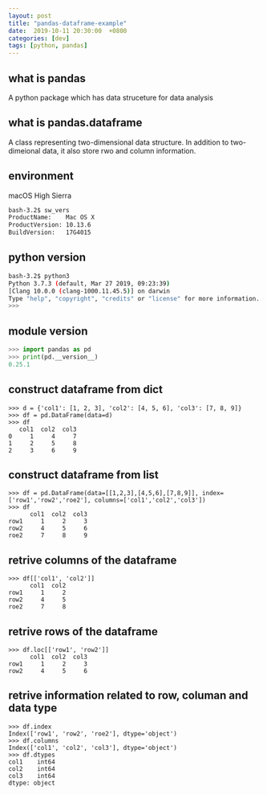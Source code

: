 ```yaml
---
layout: post
title: "pandas-dataframe-example"
date:  2019-10-11 20:30:00  +0800
categories: [dev]
tags: [python, pandas]
---
```


## what is pandas
A python package which has data struceture for data analysis

## what is pandas.dataframe
A class representing two-dimensional data structure. In addition to two-dimeional data, it also store rwo  and column information.

## environment
macOS High Sierra
```bash
bash-3.2$ sw_vers
ProductName:    Mac OS X
ProductVersion: 10.13.6
BuildVersion:   17G4015
```

## python version
```bash
bash-3.2$ python3
Python 3.7.3 (default, Mar 27 2019, 09:23:39) 
[Clang 10.0.0 (clang-1000.11.45.5)] on darwin
Type "help", "copyright", "credits" or "license" for more information.
>>> 
```

## module version
```python
>>> import pandas as pd
>>> print(pd.__version__)
0.25.1
```

## construct dataframe from dict
```
>>> d = {'col1': [1, 2, 3], 'col2': [4, 5, 6], 'col3': [7, 8, 9]}
>>> df = pd.DataFrame(data=d)
>>> df
   col1  col2  col3
0     1     4     7
1     2     5     8
2     3     6     9
```

## construct dataframe from list
```
>>> df = pd.DataFrame(data=[[1,2,3],[4,5,6],[7,8,9]], index=['row1','row2','roe2'], columns=['col1','col2','col3'])
>>> df
      col1  col2  col3
row1     1     2     3
row2     4     5     6
roe2     7     8     9
```

## retrive columns of the dataframe
```
>>> df[['col1', 'col2']]
      col1  col2
row1     1     2
row2     4     5
roe2     7     8
```

## retrive rows of the dataframe
```
>>> df.loc[['row1', 'row2']]
      col1  col2  col3
row1     1     2     3
row2     4     5     6
```

## retrive information related to row, columan and data type
```
>>> df.index
Index(['row1', 'row2', 'roe2'], dtype='object')
>>> df.columns
Index(['col1', 'col2', 'col3'], dtype='object')
>>> df.dtypes
col1    int64
col2    int64
col3    int64
dtype: object
```
